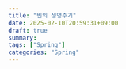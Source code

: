 ```yaml
---
title: "빈의 생명주기"
date: 2025-02-10T20:59:31+09:00
draft: true
summary: 
tags: ["Spring"]
categories: "Spring"
---
```

